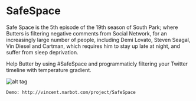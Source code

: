 # SafeSpace

Safe Space is the 5th episode of the 19th season of South Park; where Butters is filtering negative comments from Social Network, for an increasingly large number of people, including Demi Lovato, Steven Seagal, Vin Diesel and Cartman, which requires him to stay up late at night, and suffer from sleep deprivation.

Help Butter by using #SafeSpace and programmaticly filtering your Twitter timeline with temperature gradient.

![alt tag](https://raw.githubusercontent.com/VincentNarbot/SafeSpace/img/Mac.png)

`Demo: http://vincent.narbot.com/project/SafeSpace`

